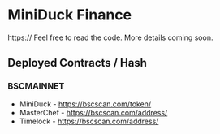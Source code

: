 # MiniDuck Finance

https:// Feel free to read the code. More details coming soon.

## Deployed Contracts / Hash

### BSCMAINNET

- MiniDuck - https://bscscan.com/token/
- MasterChef - https://bscscan.com/address/
- Timelock - https://bscscan.com/address/

